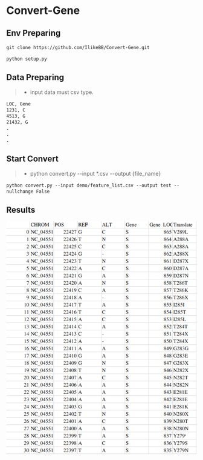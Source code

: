 # Convert-Gene

## Env Preparing
```
git clone https://github.com/IlikeBB/Convert-Gene.git
```
```
python setup.py
```

## Data Preparing
> * input data must csv type.
```
LOC, Gene
1231, C
4513, G
21432, G
.
.
.
```

## Start Convert
> * python convert.py --input *.csv --output {file_name}

```
python convert.py --input demo/feature_list.csv --output test --nullchange False
```

##  Results
<img src='https://github.com/IlikeBB/CG-Project/blob/main/CG-Convert-Gene/demo/result2.png'></p>

